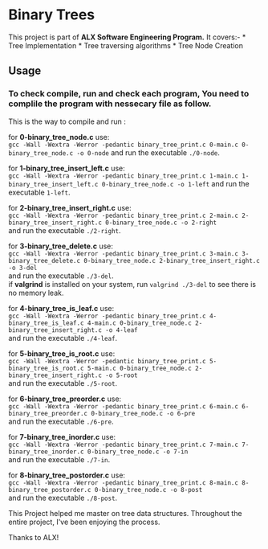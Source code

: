 <h1> Binary Trees</h1>

This project is part of <b>ALX Software Engineering Program.</b> It covers:- 
    * Tree Implementation
    * Tree traversing algorithms
    * Tree Node Creation


## Usage

### To check compile, run and check each program, You need to complile the program with nessecary file as follow.

This is the way to compile and run :

for <b>0-binary_tree_node.c</b> use:<br>
`gcc -Wall -Wextra -Werror -pedantic binary_tree_print.c 0-main.c 0-binary_tree_node.c -o 0-node`
and run the executable `./0-node`.

for <b>1-binary_tree_insert_left.c</b> use:<br>
`gcc -Wall -Wextra -Werror -pedantic binary_tree_print.c 1-main.c 1-binary_tree_insert_left.c 0-binary_tree_node.c -o 1-left`
and run the executable `1-left`.

for <b>2-binary_tree_insert_right.c</b> use:<br>
`gcc -Wall -Wextra -Werror -pedantic binary_tree_print.c 2-main.c 2-binary_tree_insert_right.c 0-binary_tree_node.c -o 2-right`<br>
and run the executable `./2-right`.

for <b>3-binary_tree_delete.c</b> use: <br>
`gcc -Wall -Wextra -Werror -pedantic binary_tree_print.c 3-main.c 3-binary_tree_delete.c 0-binary_tree_node.c 2-binary_tree_insert_right.c -o 3-del`<br>
and run the executable `./3-del`. <br>
if <b>valgrind</b> is installed on your system, run `valgrind ./3-del` to see there is no memory leak.

for <b>4-binary_tree_is_leaf.c</b> use:<br>
`gcc -Wall -Wextra -Werror -pedantic binary_tree_print.c 4-binary_tree_is_leaf.c 4-main.c 0-binary_tree_node.c 2-binary_tree_insert_right.c -o 4-leaf`<br>
and run the executable `./4-leaf`.

for <b>5-binary_tree_is_root.c</b> use:<br>
`gcc -Wall -Wextra -Werror -pedantic binary_tree_print.c 5-binary_tree_is_root.c 5-main.c 0-binary_tree_node.c 2-binary_tree_insert_right.c -o 5-root`<br>
and run the executable `./5-root`.

for <b>6-binary_tree_preorder.c</b> use:<br>
`gcc -Wall -Wextra -Werror -pedantic binary_tree_print.c 6-main.c 6-binary_tree_preorder.c 0-binary_tree_node.c -o 6-pre`<br>
and run the executable `./6-pre`.

for <b>7-binary_tree_inorder.c</b> use:<br>
`gcc -Wall -Wextra -Werror -pedantic binary_tree_print.c 7-main.c 7-binary_tree_inorder.c 0-binary_tree_node.c -o 7-in`<br>
and run the executable `./7-in`.

for <b>8-binary_tree_postorder.c</b> use:<br>
`gcc -Wall -Wextra -Werror -pedantic binary_tree_print.c 8-main.c 8-binary_tree_postorder.c 0-binary_tree_node.c -o 8-post`<br>
and run the executable `./8-post`.


This Project helped me master on tree data structures. Throughout the entire project, I've been enjoying the process.

Thanks to ALX!